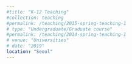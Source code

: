 ```yaml
---
#title: "K-12 Teaching"
#collection: teaching
#permalink: /teaching/2015-spring-teaching-1
# type: "Undergraduate/Graduate course"
#permalink: /teaching/2014-spring-teaching-1
# venue: "Universities"
# date: "2019"
location: "Seoul"
---
```


<!-- more -->


<!-- more -->
